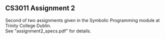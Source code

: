 ## CS3011 Assignment 2

Second of two assignments given in the Symbolic Programming module at Trinity College Dublin.  
See "assignment2_specs.pdf" for details.
